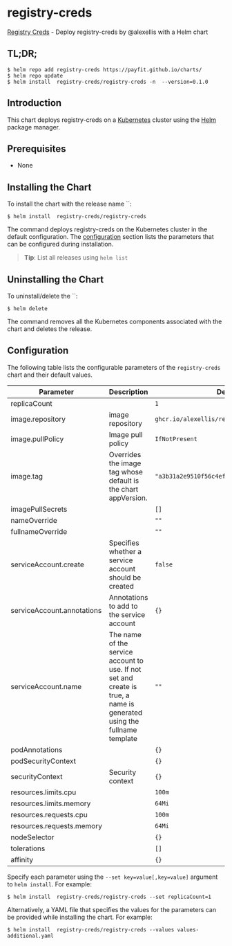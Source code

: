 # registry-creds

[Registry Creds](https://github.com/PayFit/charts) - Deploy registry-creds by @alexellis with a Helm chart

## TL;DR;

```console
$ helm repo add registry-creds https://payfit.github.io/charts/
$ helm repo update
$ helm install  registry-creds/registry-creds -n  --version=0.1.0
```

## Introduction

This chart deploys registry-creds on a [Kubernetes](http://kubernetes.io) cluster using the [Helm](https://helm.sh) package manager.

## Prerequisites

- None

## Installing the Chart

To install the chart with the release name ``:

```console
$ helm install  registry-creds/registry-creds
```

The command deploys registry-creds on the Kubernetes cluster in the default configuration. The [configuration](#configuration) section lists the parameters that can be configured during installation.

> **Tip**: List all releases using `helm list`

## Uninstalling the Chart

To uninstall/delete the ``:

```console
$ helm delete 
```

The command removes all the Kubernetes components associated with the chart and deletes the release.

## Configuration

The following table lists the configurable parameters of the `registry-creds` chart and their default values.

|         Parameter          |                                                      Description                                                       |                   Default                    |
|----------------------------|------------------------------------------------------------------------------------------------------------------------|----------------------------------------------|
| replicaCount               |                                                                                                                        | `1`                                          |
| image.repository           | image repository                                                                                                       | `ghcr.io/alexellis/registry-creds`           |
| image.pullPolicy           | Image pull policy                                                                                                      | `IfNotPresent`                               |
| image.tag                  | Overrides the image tag whose default is the chart appVersion.                                                         | `"a3b31a2e9510f56c4ef5b538225facf16a7f9362"` |
| imagePullSecrets           |                                                                                                                        | `[]`                                         |
| nameOverride               |                                                                                                                        | `""`                                         |
| fullnameOverride           |                                                                                                                        | `""`                                         |
| serviceAccount.create      | Specifies whether a service account should be created                                                                  | `false`                                      |
| serviceAccount.annotations | Annotations to add to the service account                                                                              | `{}`                                         |
| serviceAccount.name        | The name of the service account to use. If not set and create is true, a name is generated using the fullname template | `""`                                         |
| podAnnotations             |                                                                                                                        | `{}`                                         |
| podSecurityContext         |                                                                                                                        | `{}`                                         |
| securityContext            | Security context                                                                                                       | `{}`                                         |
| resources.limits.cpu       |                                                                                                                        | `100m`                                       |
| resources.limits.memory    |                                                                                                                        | `64Mi`                                       |
| resources.requests.cpu     |                                                                                                                        | `100m`                                       |
| resources.requests.memory  |                                                                                                                        | `64Mi`                                       |
| nodeSelector               |                                                                                                                        | `{}`                                         |
| tolerations                |                                                                                                                        | `[]`                                         |
| affinity                   |                                                                                                                        | `{}`                                         |


Specify each parameter using the `--set key=value[,key=value]` argument to `helm install`. For example:

```console
$ helm install  registry-creds/registry-creds --set replicaCount=1
```

Alternatively, a YAML file that specifies the values for the parameters can be provided while
installing the chart. For example:

```console
$ helm install  registry-creds/registry-creds --values values-additional.yaml
```
